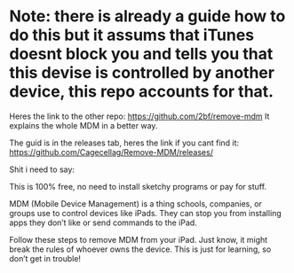 # Note: there is already a guide how to do this but it assums that iTunes doesnt block you and tells you that this devise is controlled by another device, this repo accounts for that.
Heres the link to the other repo: https://github.com/2bf/remove-mdm
It explains the whole MDM in a better way.

The guid is in the releases tab, 
heres the link if you cant find it: https://github.com/Cagecellag/Remove-MDM/releases/

Shit i need to say: 

This is 100% free, no need to install sketchy programs or pay for stuff.

MDM (Mobile Device Management) is a thing schools, companies, or groups use to control devices like iPads. They can stop you from installing apps they don’t like or send commands to the iPad.

Follow these steps to remove MDM from your iPad. Just know, it might break the rules of whoever owns the device. This is just for learning, so don’t get in trouble!
